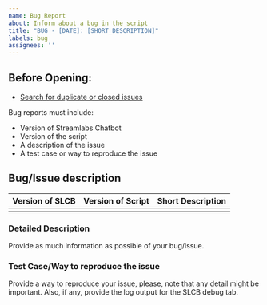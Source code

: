 ```yaml
---
name: Bug Report
about: Inform about a bug in the script
title: "BUG - [DATE]: [SHORT_DESCRIPTION]"
labels: bug
assignees: ''
---
```


## Before Opening:

- [Search for duplicate or closed issues](https://github.com/fcarrascosa/StreamlabsChatbotFaceitIntegration/issues?q=is%3Aissue+label%3Abug)

Bug reports must include:

- Version of Streamlabs Chatbot
- Version of the script
- A description of the issue
- A test case or way to reproduce the issue

## Bug/Issue description

| Version of SLCB | Version of Script | Short Description |
|-----------------|-------------------|-------------------|
|                 |                   |                   |

### Detailed Description

Provide as much information as possible of your bug/issue.

### Test Case/Way to reproduce the issue

Provide a way to reproduce your issue, please, note that any detail might be important. Also, if any, provide the log
output for the SLCB debug tab.
